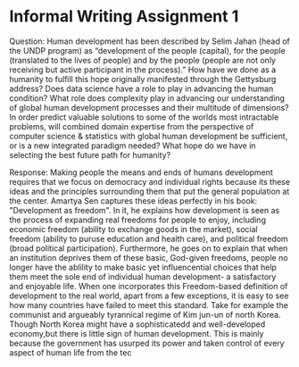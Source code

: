 # Informal Writing Assignment 1

Question: Human development has been described by Selim Jahan (head of the UNDP program) as “development of the people (capital), for the people (translated to the lives of people) and by the people (people are not only receiving but active participant in the process).” How have we done as a humanity to fulfill this hope originally manifested through the Gettysburg address? Does data science have a role to play in advancing the human condition? What role does complexity play in advancing our understanding of global human development processes and their multitude of dimensions? In order predict valuable solutions to some of the worlds most intractable problems, will combined domain expertise from the perspective of computer science & statistics with global human development be sufficient, or is a new integrated paradigm needed? What hope do we have in selecting the best future path for humanity?

Response: Making people the means and ends of humans development requires that we focus on democracy and individual rights because its these ideas and the principles surrounding them that put the general population at the center. Amartya Sen captures these ideas perfectly in his book: "Development as freedom". In it, he explains how development is seen as the process of expanding real freedoms for people to enjoy, including economic freedom (ability to exchange goods in the market), social freedom (ability to puruse education and health care), and political freedom (broad political participation). Furthermore, he goes on to explain that when an institution deprives them of these basic, God-given freedoms, people no longer have the ablility to make basic yet influencential choices that help them meet the sole end of  individual human development- a satisfactory and enjoyable life. When one incorporates this Freedom-based definition of development to the real world, apart from a few exceptions,  it is easy to see how many countries have failed to meet this standard. Take for example the communist and argueably tyrannical regime of Kim jun-un of north Korea. Though North Korea might have a sophisticatedd and well-developed economy,but there  is little sign of human development. This is mainly because the government has usurped its power and taken control of every aspect of human life from the tec
